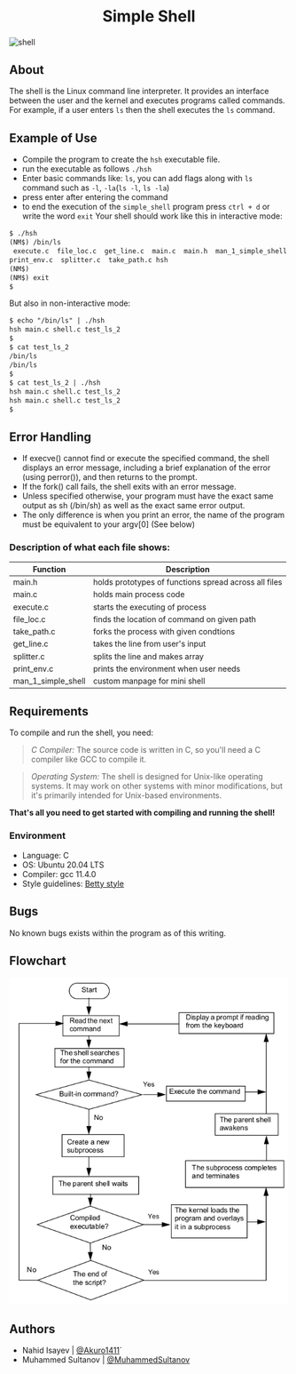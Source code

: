 <h1 align = "center">Simple Shell</h1>
<img align="center" alt="shell" width="400" src="https://cdn.pixabay.com/photo/2013/07/13/13/41/bash-161382_1280.png">

## About
The shell is the Linux command line interpreter. It provides an interface between the user and the kernel and executes programs called commands. For example, if a user enters `ls` then the shell executes the `ls` command.
## Example of Use
* Compile the program to create the `hsh` executable file.
* run the executable as follows `./hsh`
* Enter basic commands like: `ls`, you can add flags along with `ls` command such as `-l`, `-la`(`ls -l`, `ls -la`)
* press enter after entering the command
* to end the execution of the `simple_shell` program press `ctrl + d` or write the word `exit`
Your shell should work like this in interactive mode:
```
$ ./hsh
(NM$) /bin/ls
 execute.c  file_loc.c  get_line.c  main.c  main.h  man_1_simple_shell  print_env.c  splitter.c  take_path.c hsh
(NM$)
(NM$) exit
$
```
But also in non-interactive mode:
```
$ echo "/bin/ls" | ./hsh
hsh main.c shell.c test_ls_2
$
$ cat test_ls_2
/bin/ls
/bin/ls
$
$ cat test_ls_2 | ./hsh
hsh main.c shell.c test_ls_2
hsh main.c shell.c test_ls_2
$
```
## Error Handling
- If execve() cannot find or execute the specified command, the shell displays an error message, including a brief explanation of the error (using perror()), and then
  returns to the prompt.
- If the fork() call fails, the shell exits with an error message.
- Unless specified otherwise, your program must have the exact same output as sh (/bin/sh) as well as the exact same error output.
- The only difference is when you print an error, the name of the program must be equivalent to your argv[0] (See below)

### Description of what each file shows:
|Function|Description|
|----|-------|
|main.h|holds prototypes of functions spread across all files|
|main.c|holds main process code|
|execute.c|starts the executing of process|
|file_loc.c|finds the location of command on given path|
|take_path.c|forks the process with given condtions|
|get_line.c|takes the line from user's input|
|splitter.c|splits the line and makes array|
|print_env.c|prints the environment when user needs|
|man_1_simple_shell|custom manpage for mini shell|

## Requirements

To compile and run the shell, you need:
> *C Compiler:* The source code is written in C, so you'll need a C compiler like GCC to compile it.

> *Operating System:* The shell is designed for Unix-like operating systems. It may work on other systems with minor modifications, but it's primarily intended for Unix-based environments. <br>

**That's all you need to get started with compiling and running the shell!**



### Environment
* Language: C
* OS: Ubuntu 20.04 LTS
* Compiler: gcc 11.4.0
* Style guidelines: [Betty style](https://github.com/alx-tools/Betty/tree/master)
## Bugs
No known bugs exists within the program as of this writing.

## Flowchart
![Flowchart diagram for shell](https://github.com/MuhammedSultanov/holbertonschool-simple_shell/blob/main/flow.png)

## Authors
* Nahid Isayev | [@Akuro1411](https://github.com/Akuro1411)`
* Muhammed Sultanov | [@MuhammedSultanov](https://github.com/MuhammedSultanov)
